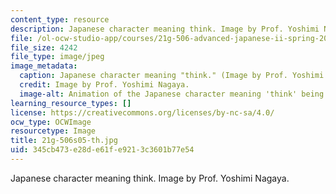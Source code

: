```yaml
---
content_type: resource
description: Japanese character meaning think. Image by Prof. Yoshimi Nagaya.
file: /ol-ocw-studio-app/courses/21g-506-advanced-japanese-ii-spring-2005/345cb473e28de61fe9213c3601b77e54_21g-506s05-th.jpg
file_size: 4242
file_type: image/jpeg
image_metadata:
  caption: Japanese character meaning "think." (Image by Prof. Yoshimi Nagaya.)
  credit: Image by Prof. Yoshimi Nagaya.
  image-alt: Animation of the Japanese character meaning 'think' being drawn.
learning_resource_types: []
license: https://creativecommons.org/licenses/by-nc-sa/4.0/
ocw_type: OCWImage
resourcetype: Image
title: 21g-506s05-th.jpg
uid: 345cb473-e28d-e61f-e921-3c3601b77e54
---
```

Japanese character meaning think. Image by Prof. Yoshimi Nagaya.